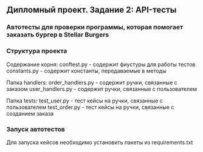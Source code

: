 ## Дипломный проект. Задание 2: API-тесты

### Автотесты для проверки программы, которая помогает заказать бургер в Stellar Burgers

### Структура проекта

Содержание корня:
conftest.py - содержит фиустуры для работы тестов
constants.py -  содержит константы, передаваемые в методы

Папка handlers:
order_handlers.py - содержит ручки, связанные с заказом
user_handlers.py - cодержит ручки, связанные с пользователем

Папка tests:
test_user.py -  тест кейсы на ручки, связанные с пользователем
test_order.py -  тест кейсы на ручки, связанные с созданием заказа

### Запуск автотестов

Для запуска кейсов необходимо установить пакеты из requirements.txt